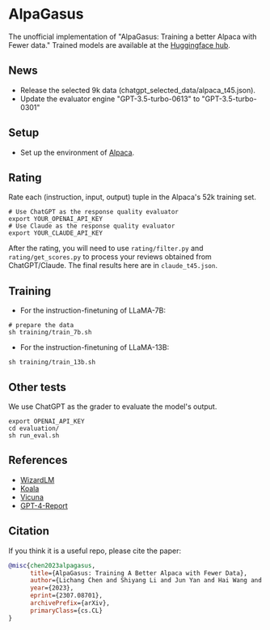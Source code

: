 # AlpaGasus
The unofficial implementation of "AlpaGasus: Training a better Alpaca with Fewer data." Trained models are available at the [Huggingface hub](https://huggingface.co/gpt4life).

## News
+ Release the selected 9k data (chatgpt_selected_data/alpaca_t45.json).
+ Update the evaluator engine "GPT-3.5-turbo-0613" to "GPT-3.5-turbo-0301"

## Setup
- Set up the environment of [Alpaca](https://github.com/tatsu-lab/stanford_alpaca).

## Rating
Rate each (instruction, input, output) tuple in the Alpaca's 52k training set.
```
# Use ChatGPT as the response quality evaluator
export YOUR_OPENAI_API_KEY
# Use Claude as the response quality evaluator
export YOUR_CLAUDE_API_KEY
```
After the rating, you will need to use `rating/filter.py` and `rating/get_scores.py` to process your reviews obtained from ChatGPT/Claude.
The final results here are in `claude_t45.json`.


## Training
- For the instruction-finetuning of LLaMA-7B: 
```
# prepare the data 
sh training/train_7b.sh
```
- For the instruction-finetuning of LLaMA-13B:
```
sh training/train_13b.sh
```



## Other tests
We use ChatGPT as the grader to evaluate the model's output.
```
export OPENAI_API_KEY
cd evaluation/
sh run_eval.sh
```


## References
- [WizardLM](https://github.com/nlpxucan/WizardLM)
- [Koala](https://github.com/young-geng/EasyLM/tree/main)
- [Vicuna](https://vicuna.lmsys.org/)
- [GPT-4-Report](https://arxiv.org/pdf/2303.08774.pdf)

## Citation
If you think it is a useful repo, please cite the paper:
```bibtex
@misc{chen2023alpagasus,
      title={AlpaGasus: Training A Better Alpaca with Fewer Data}, 
      author={Lichang Chen and Shiyang Li and Jun Yan and Hai Wang and Kalpa Gunaratna and Vikas Yadav and Zheng Tang and Vijay Srinivasan and Tianyi Zhou and Heng Huang and Hongxia Jin},
      year={2023},
      eprint={2307.08701},
      archivePrefix={arXiv},
      primaryClass={cs.CL}
}
```
